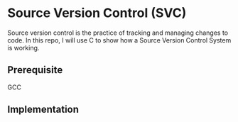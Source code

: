 # Source Version Control (SVC)
Source version control is the practice of tracking and managing changes to code. In this repo, I will use C to show how a Source Version Control System is working.

## Prerequisite
GCC

## Implementation
